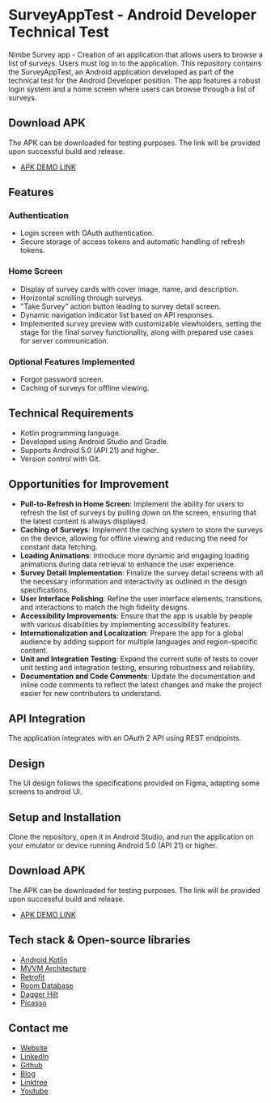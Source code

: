 # SurveyAppTest - Android Developer Technical Test
Nimbe Survey app - Creation of an application that allows users to browse a list of surveys. Users must log in to the application. 
This repository contains the SurveyAppTest, an Android application developed as part of the technical test for the Android Developer position. The app features a robust login system and a home screen where users can browse through a list of surveys.

## Download APK
The APK can be downloaded for testing purposes. The link will be provided upon successful build and release.

- [APK DEMO LINK](https://github.com/daviddagb2/survey_app_test/blob/master/apktest/app-debug.apk)


## Features

### Authentication
- Login screen with OAuth authentication.
- Secure storage of access tokens and automatic handling of refresh tokens.

### Home Screen
- Display of survey cards with cover image, name, and description.
- Horizontal scrolling through surveys.
- "Take Survey" action button leading to survey detail screen.
- Dynamic navigation indicator list based on API responses.
- Implemented survey preview with customizable viewholders, setting the stage for the final survey functionality, along with prepared use cases for server communication.


### Optional Features Implemented
- Forgot password screen.
- Caching of surveys for offline viewing.

## Technical Requirements
- Kotlin programming language.
- Developed using Android Studio and Gradle.
- Supports Android 5.0 (API 21) and higher.
- Version control with Git.

## Opportunities for Improvement

- **Pull-to-Refresh in Home Screen**: Implement the ability for users to refresh the list of surveys by pulling down on the screen, ensuring that the latest content is always displayed.
- **Caching of Surveys**: Implement the caching system to store the surveys on the device, allowing for offline viewing and reducing the need for constant data fetching.
- **Loading Animations**: Introduce more dynamic and engaging loading animations during data retrieval to enhance the user experience.
- **Survey Detail Implementation**: Finalize the survey detail screens with all the necessary information and interactivity as outlined in the design specifications.
- **User Interface Polishing**: Refine the user interface elements, transitions, and interactions to match the high fidelity designs.
- **Accessibility Improvements**: Ensure that the app is usable by people with various disabilities by implementing accessibility features.
- **Internationalization and Localization**: Prepare the app for a global audience by adding support for multiple languages and region-specific content.
- **Unit and Integration Testing**: Expand the current suite of tests to cover unit testing and integration testing, ensuring robustness and reliability.
- **Documentation and Code Comments**: Update the documentation and inline code comments to reflect the latest changes and make the project easier for new contributors to understand.


## API Integration
The application integrates with an OAuth 2 API using REST endpoints. 

## Design
The UI design follows the specifications provided on Figma, adapting some screens to android UI.

## Setup and Installation
Clone the repository, open it in Android Studio, and run the application on your emulator or device running Android 5.0 (API 21) or higher.

## Download APK
The APK can be downloaded for testing purposes. The link will be provided upon successful build and release.

- [APK DEMO LINK](https://github.com/daviddagb2/survey_app_test/blob/master/apktest/app-debug.apk)

## Tech stack & Open-source libraries
- [Android Kotlin](https://developer.android.com/kotlin)
- [MVVM Architecture](https://developer.android.com/jetpack/guide?gclsrc=aw.ds&gclid=CjwKCAjw_ISWBhBkEiwAdqxb9up3VFjuEbls5467JIVkyOdTgg-z-_NntWqaSFgkJr5qt6EmGsb7vxoCj9kQAvD_BwE)
- [Retrofit](https://square.github.io/retrofit/)
- [Room Database](https://developer.android.com/jetpack/androidx/releases/room?gclsrc=aw.ds&gclid=CjwKCAjw_ISWBhBkEiwAdqxb9r5eN7phvDex2hZ5gGRkm1GckeBjkR8LNm3GwDU_4EC8OdDDtDxt_xoCH8QQAvD_BwE)
- [Dagger Hilt](https://dagger.dev/hilt/)
- [Picasso](https://square.github.io/picasso/)

## Contact me

- [Website](https://gonzalezblanchard.com/)
- [LinkedIn](https://www.linkedin.com/in/davidgb2021/)
- [Github](https://github.com/daviddagb2)
- [Blog](https://blanchardspace.wordpress.com/)
- [Linktree](https://linktr.ee/davidgb77)
- [Youtube](https://www.youtube.com/@developergb)

